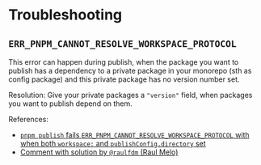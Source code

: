 # Troubleshooting

## `ERR_PNPM_CANNOT_RESOLVE_WORKSPACE_PROTOCOL`

This error can happen during publish, when the package you want to publish has a
dependency to a private package in your monorepo (sth as config package) and
this private package has no version number set.

Resolution: Give your private packages a `"version"` field, when packages you
want to publish depend on them.

References:

- [`pnpm publish` fails `ERR_PNPM_CANNOT_RESOLVE_WORKSPACE_PROTOCOL` with when
  both `workspace:` and `publishConfig.directory`
  set](https://github.com/pnpm/pnpm/issues/6253)
- [Comment with solution by `@raulfdm` (Raul Melo)](https://github.com/pnpm/pnpm/issues/4164#issuecomment-1236762286)

